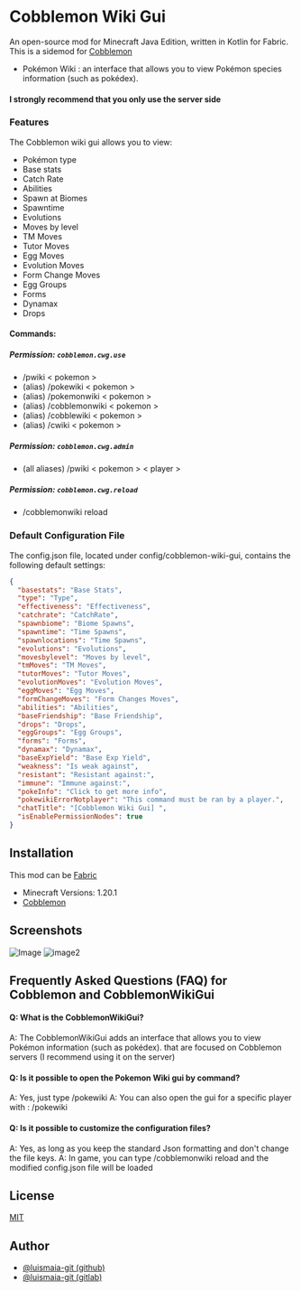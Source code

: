 
# Cobblemon Wiki Gui
An open-source mod for Minecraft Java Edition, written in Kotlin for Fabric.
This is a sidemod for [Cobblemon](https://cobblemon.com/)

- Pokémon Wiki : an interface that allows you to view Pokémon species information (such as pokédex).

#### I strongly recommend that you only use the server side

### Features

The Cobblemon wiki gui allows you to view:
- Pokémon type
- Base stats
- Catch Rate
- Abilities
- Spawn at Biomes
- Spawntime
- Evolutions
- Moves by level
- TM Moves
- Tutor Moves
- Egg Moves
- Evolution Moves
- Form Change Moves
- Egg Groups
- Forms
- Dynamax
- Drops

#### Commands:
##### Permission: <code>cobblemon.cwg.use</code>
- /pwiki < pokemon >
- (alias) /pokewiki < pokemon >
- (alias) /pokemonwiki < pokemon >
- (alias) /cobblemonwiki < pokemon >
- (alias) /cobblewiki < pokemon >
- (alias) /cwiki < pokemon >

##### Permission: <code>cobblemon.cwg.admin</code>
- (all aliases) /pwiki < pokemon > < player >

##### Permission: <code>cobblemon.cwg.reload</code>
- /cobblemonwiki reload

### Default Configuration File
The config.json file, located under config/cobblemon-wiki-gui, contains the following default settings:
```json
{
  "basestats": "Base Stats",
  "type": "Type",
  "effectiveness": "Effectiveness",
  "catchrate": "CatchRate",
  "spawnbiome": "Biome Spawns",
  "spawntime": "Time Spawns",
  "spawnlocations": "Time Spawns",
  "evolutions": "Evolutions",
  "movesbylevel": "Moves by level",
  "tmMoves": "TM Moves",
  "tutorMoves": "Tutor Moves",
  "evolutionMoves": "Evolution Moves",
  "eggMoves": "Egg Moves",
  "formChangeMoves": "Form Changes Moves",
  "abilities": "Abilities",
  "baseFriendship": "Base Friendship",
  "drops": "Drops",
  "eggGroups": "Egg Groups",
  "forms": "Forms",
  "dynamax": "Dynamax",
  "baseExpYield": "Base Exp Yield",
  "weakness": "Is weak against",
  "resistant": "Resistant against:",
  "immune": "Immune against:",
  "pokeInfo": "Click to get more info",
  "pokewikiErrorNotplayer": "This command must be ran by a player.",
  "chatTitle": "[Cobblemon Wiki Gui] ",
  "isEnablePermissionNodes": true
}
```

## Installation
This mod can be [Fabric](https://fabricmc.net/)

- Minecraft Versions: 1.20.1
- [Cobblemon](https://modrinth.com/mod/cobblemon)

## Screenshots
![Image](https://cdn.modrinth.com/data/1KP4CLlU/images/20c2fac9896bc12599ea01e27036600a85b69103.png)
![image2](https://cdn.modrinth.com/data/1KP4CLlU/images/8aae25730d938ed9dce885f158cf0e52275150c8.png)

## Frequently Asked Questions (FAQ) for Cobblemon and CobblemonWikiGui

#### Q: What is the CobblemonWikiGui?

A: The CobblemonWikiGui adds an interface that allows you to view Pokémon information (such as pokédex). that are focused on Cobblemon servers (I recommend using it on the server)

#### Q: Is it possible to open the Pokemon Wiki gui by command?

A: Yes, just type /pokewiki <pokemon>
A: You can also open the gui for a specific player with : /pokewiki <pokemon> <player>

#### Q: Is it possible to customize the configuration files?

A: Yes, as long as you keep the standard Json formatting and don't change the file keys.
A: In game, you can type /cobblemonwiki reload and the modified config.json file will be loaded
## License

[MIT](https://choosealicense.com/licenses/mit/)

## Author

- [@luismaia-git (github)](https://www.github.com/luismaia-git)
- [@luismaia-git (gitlab)](https://gitlab.com/luismaia-git)
